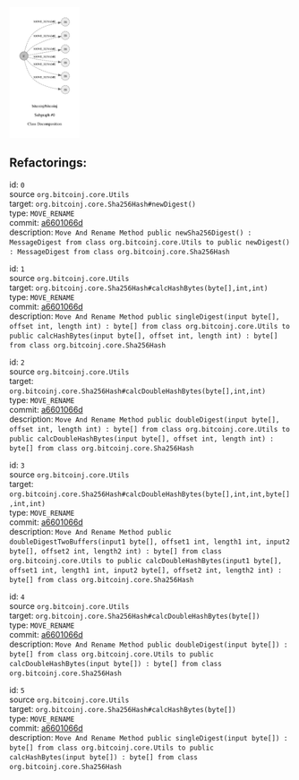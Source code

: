 <img src=subgraph_atomic_0.svg width=25%>

## Refactorings:

id: `0`\
source `org.bitcoinj.core.Utils`\
target: `org.bitcoinj.core.Sha256Hash#newDigest()`\
type: `MOVE_RENAME`\
commit: [a6601066d](https://github.com/bitcoinj/bitcoinj/commit/a6601066ddc72ef8e71c46c5a51e1252ea0a1af5)\
description: `Move And Rename Method public newSha256Digest() : MessageDigest from class org.bitcoinj.core.Utils to public newDigest() : MessageDigest from class org.bitcoinj.core.Sha256Hash`

id: `1`\
source `org.bitcoinj.core.Utils`\
target: `org.bitcoinj.core.Sha256Hash#calcHashBytes(byte[],int,int)`\
type: `MOVE_RENAME`\
commit: [a6601066d](https://github.com/bitcoinj/bitcoinj/commit/a6601066ddc72ef8e71c46c5a51e1252ea0a1af5)\
description: `Move And Rename Method public singleDigest(input byte[], offset int, length int) : byte[] from class org.bitcoinj.core.Utils to public calcHashBytes(input byte[], offset int, length int) : byte[] from class org.bitcoinj.core.Sha256Hash`

id: `2`\
source `org.bitcoinj.core.Utils`\
target: `org.bitcoinj.core.Sha256Hash#calcDoubleHashBytes(byte[],int,int)`\
type: `MOVE_RENAME`\
commit: [a6601066d](https://github.com/bitcoinj/bitcoinj/commit/a6601066ddc72ef8e71c46c5a51e1252ea0a1af5)\
description: `Move And Rename Method public doubleDigest(input byte[], offset int, length int) : byte[] from class org.bitcoinj.core.Utils to public calcDoubleHashBytes(input byte[], offset int, length int) : byte[] from class org.bitcoinj.core.Sha256Hash`

id: `3`\
source `org.bitcoinj.core.Utils`\
target: `org.bitcoinj.core.Sha256Hash#calcDoubleHashBytes(byte[],int,int,byte[],int,int)`\
type: `MOVE_RENAME`\
commit: [a6601066d](https://github.com/bitcoinj/bitcoinj/commit/a6601066ddc72ef8e71c46c5a51e1252ea0a1af5)\
description: `Move And Rename Method public doubleDigestTwoBuffers(input1 byte[], offset1 int, length1 int, input2 byte[], offset2 int, length2 int) : byte[] from class org.bitcoinj.core.Utils to public calcDoubleHashBytes(input1 byte[], offset1 int, length1 int, input2 byte[], offset2 int, length2 int) : byte[] from class org.bitcoinj.core.Sha256Hash`

id: `4`\
source `org.bitcoinj.core.Utils`\
target: `org.bitcoinj.core.Sha256Hash#calcDoubleHashBytes(byte[])`\
type: `MOVE_RENAME`\
commit: [a6601066d](https://github.com/bitcoinj/bitcoinj/commit/a6601066ddc72ef8e71c46c5a51e1252ea0a1af5)\
description: `Move And Rename Method public doubleDigest(input byte[]) : byte[] from class org.bitcoinj.core.Utils to public calcDoubleHashBytes(input byte[]) : byte[] from class org.bitcoinj.core.Sha256Hash`

id: `5`\
source `org.bitcoinj.core.Utils`\
target: `org.bitcoinj.core.Sha256Hash#calcHashBytes(byte[])`\
type: `MOVE_RENAME`\
commit: [a6601066d](https://github.com/bitcoinj/bitcoinj/commit/a6601066ddc72ef8e71c46c5a51e1252ea0a1af5)\
description: `Move And Rename Method public singleDigest(input byte[]) : byte[] from class org.bitcoinj.core.Utils to public calcHashBytes(input byte[]) : byte[] from class org.bitcoinj.core.Sha256Hash`

